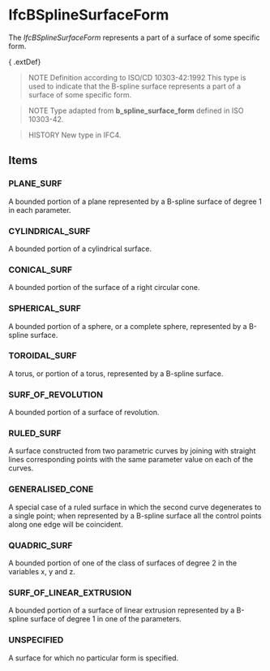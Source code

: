# IfcBSplineSurfaceForm

The _IfcBSplineSurfaceForm_ represents a part of a surface of some specific form.<!-- end of definition -->

{ .extDef}
> NOTE Definition according to ISO/CD 10303-42:1992
> This type is used to indicate that the B-spline surface represents a part of a surface of some specific form.

> NOTE Type adapted from **b_spline_surface_form** defined in ISO 10303-42.

> HISTORY New type in IFC4.

## Items

### PLANE_SURF
A bounded portion of a plane represented by a B-spline surface of degree 1 in each parameter.

### CYLINDRICAL_SURF
A bounded portion of a cylindrical surface.

### CONICAL_SURF
A bounded portion of the surface of a right circular cone.

### SPHERICAL_SURF
A bounded portion of a sphere, or a complete sphere, represented by a B-spline surface.

### TOROIDAL_SURF
A torus, or portion of a torus, represented by a B-spline surface.

### SURF_OF_REVOLUTION
A bounded portion of a surface of revolution.

### RULED_SURF
A surface constructed from two parametric curves by joining with straight lines
corresponding points with the same parameter value on each of the curves.

### GENERALISED_CONE
A special case of a ruled surface in which the second curve degenerates to a
single point; when represented by a B-spline surface all the control points along one edge will be coincident.

### QUADRIC_SURF
A bounded portion of one of the class of surfaces of degree 2 in the variables x, y and z.

### SURF_OF_LINEAR_EXTRUSION
A bounded portion of a surface of linear extrusion represented by a B-spline surface of degree 1 in one of the parameters.

### UNSPECIFIED
A surface for which no particular form is specified.
